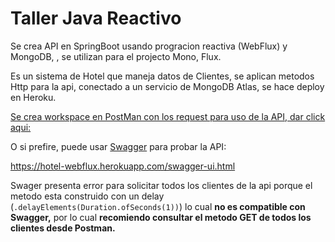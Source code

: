 # Taller Java Reactivo

Se crea API en SpringBoot usando progracion reactiva (WebFlux) y MongoDB, , se utilizan para el projecto Mono, Flux.

Es un sistema de Hotel que maneja datos de Clientes, se aplican metodos Http para la api, conectado a un servicio de MongoDB Atlas, se hace deploy en Heroku.

[Se crea workspace en PostMan con los request para uso de la API, dar click aqui:](https://www.postman.com/winter-satellite-541952/workspace/hotel-java-webflux-taller/collection/21881181-3cdcec4d-8495-4e45-a41d-913474796e17?action=share&creator=21881181)

O si prefire, puede usar [Swagger](https://swagger.io/) para probar la API:

https://hotel-webflux.herokuapp.com/swagger-ui.html

Swager presenta error para solicitar todos los clientes de la api porque el metodo esta construido con un delay (`.delayElements(Duration.ofSeconds(1))`) lo cual **no es compatible con Swagger,** por lo cual **recomiendo consultar el metodo GET de todos los clientes desde Postman.**

​	